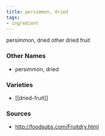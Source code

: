 ```yaml
---
title: persimmon, dried
tags:
- ingredient
---
```

persimmon, dried other dried fruit

### Other Names

* persimmon, dried

### Varieties

* [[dried-fruit]]

### Sources
* http://foodsubs.com/Fruitdry.html
